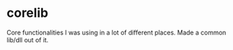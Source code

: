 # corelib
Core functionalities I was using in a lot of different places. Made a common lib/dll out of it.
